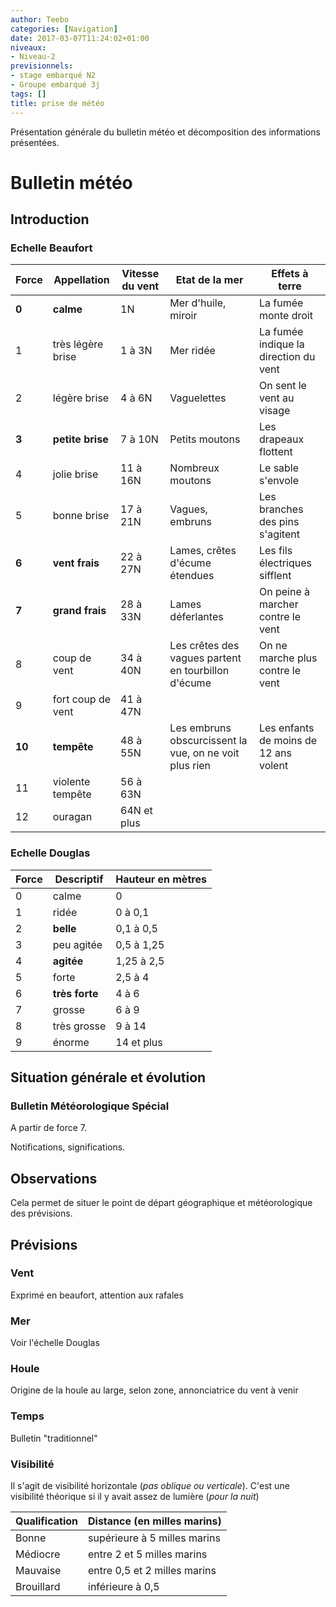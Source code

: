 ```yaml
---
author: Teebo
categories: [Navigation]
date: 2017-03-07T11:24:02+01:00
niveaux:
- Niveau-2
previsionnels:
- stage embarqué N2
- Groupe embarqué 3j
tags: []
title: prise de météo
---
```

Présentation générale du bulletin météo et décomposition des informations présentées.
<!--more-->

# Bulletin météo
## Introduction
### Echelle Beaufort

| Force  | Appellation       | Vitesse du vent | Etat de la mer                           | Effets à terre                        |
| ------ | ----------------- | --------------- | ---------------------------------------- | ------------------------------------- |
| **0**  | **calme**         | 1N              | Mer d'huile, miroir                      | La fumée monte droit                  |
| 1      | très légère brise | 1 à 3N          | Mer ridée                                | La fumée indique la direction du vent |
| 2      | légère brise      | 4 à 6N          | Vaguelettes                              | On sent le vent au visage             |
| **3**  | **petite brise**  | 7 à 10N         | Petits moutons                           | Les drapeaux flottent                 |
| 4      | jolie brise       | 11 à 16N        | Nombreux moutons                         | Le sable s'envole                     |
| 5      | bonne brise       | 17 à 21N        | Vagues, embruns                          | Les branches des pins s'agitent       |
| **6**  | **vent frais**    | 22 à 27N        | Lames, crêtes d'écume étendues           | Les fils électriques sifflent         |
| **7**  | **grand frais**   | 28 à 33N        | Lames déferlantes                        | On peine à marcher contre le vent     |
| 8      | coup de vent      | 34 à 40N        | Les crêtes des vagues partent en tourbillon d'écume | On ne marche plus contre le vent      |
| 9      | fort coup de vent | 41 à 47N        |                                          |                                       |
| **10** | **tempête**       | 48 à 55N        | Les embruns obscurcissent la vue, on ne voit plus rien | Les enfants de moins de 12 ans volent |
| 11     | violente tempête  | 56 à 63N        |                                          |                                       |
| 12     | ouragan           | 64N et plus     |                                          |                                       |

### Echelle Douglas

| Force | Descriptif     | Hauteur en mètres |
| ----- | -------------- | ----------------- |
| 0     | calme          | 0                 |
| 1     | ridée          | 0 à 0,1           |
| 2     | **belle**      | 0,1 à 0,5         |
| 3     | peu agitée     | 0,5 à 1,25        |
| 4     | **agitée**     | 1,25 à 2,5        |
| 5     | forte          | 2,5 à 4           |
| 6     | **très forte** | 4 à 6             |
| 7     | grosse         | 6 à 9             |
| 8     | très grosse    | 9 à 14            |
| 9     | énorme         | 14 et plus        |

## Situation générale et évolution
### Bulletin Météorologique Spécial
A partir de force 7.

Notifications, significations.

## Observations
Cela permet de situer le point de départ géographique et météorologique des prévisions.

## Prévisions
### Vent
Exprimé en beaufort, attention aux rafales
### Mer
Voir l'échelle Douglas
### Houle
Origine de la houle au large, selon zone, annonciatrice du vent à venir
### Temps
Bulletin "traditionnel"
### Visibilité
Il s'agit de visibilité horizontale (*pas oblique ou verticale*). C'est une visibilité théorique si il y avait assez de lumière (*pour la nuit*)

| Qualification | Distance (en milles marins)  |
| ------------- | ---------------------------- |
| Bonne         | supérieure à 5 milles marins |
| Médiocre      | entre 2 et 5 milles marins   |
| Mauvaise      | entre 0,5 et 2 milles marins |
| Brouillard    | inférieure à 0,5             |
